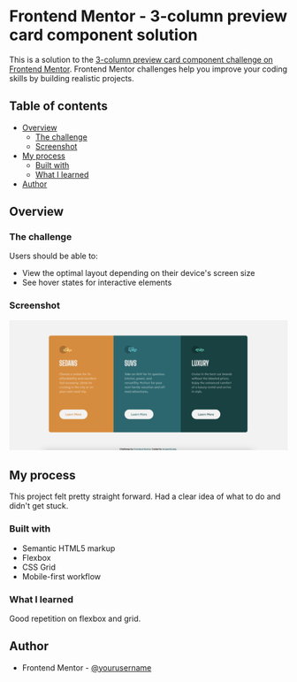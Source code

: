 # Frontend Mentor - 3-column preview card component solution

This is a solution to the [3-column preview card component challenge on Frontend Mentor](https://www.frontendmentor.io/challenges/3column-preview-card-component-pH92eAR2-). Frontend Mentor challenges help you improve your coding skills by building realistic projects. 

## Table of contents

- [Overview](#overview)
  - [The challenge](#the-challenge)
  - [Screenshot](#screenshot)
- [My process](#my-process)
  - [Built with](#built-with)
  - [What I learned](#what-i-learned)
- [Author](#author)


## Overview

### The challenge

Users should be able to:

- View the optimal layout depending on their device's screen size
- See hover states for interactive elements

### Screenshot

![](my-solution/column-preview-desktop.png)


## My process

This project felt pretty straight forward. Had a clear idea of what to do and didn't get stuck.

### Built with

- Semantic HTML5 markup
- Flexbox
- CSS Grid
- Mobile-first workflow


### What I learned

Good repetition on flexbox and grid.


## Author

- Frontend Mentor - [@yourusername](https://www.frontendmentor.io/profile/AnaesthCode)



